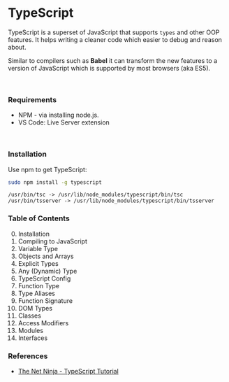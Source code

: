 # TypeScript

TypeScript is a superset of JavaScript that supports ```types``` and other OOP features.
It helps writing a cleaner code which easier to debug and reason about.

Similar to compilers such as **Babel** it can transform the new features to a version of JavaScript which is supported by most browsers (aka ES5).

<br>

### Requirements

* NPM - via installing node.js. 
* VS Code: Live Server extension

<br>

### Installation

Use npm to get TypeScript:

```bash
sudo npm install -g typescript
```
```
/usr/bin/tsc -> /usr/lib/node_modules/typescript/bin/tsc
/usr/bin/tsserver -> /usr/lib/node_modules/typescript/bin/tsserver
```

### Table of Contents

00. Installation
01. Compiling to JavaScript
02. Variable Type
03. Objects and Arrays
04. Explicit Types
05. Any (Dynamic) Type
06. TypeScript Config
07. Function Type
08. Type Aliases
09. Function Signature
10. DOM Types
11. Classes
12. Access Modifiers
13. Modules
14. Interfaces

### References

* [The Net Ninja - TypeScript Tutorial](https://www.youtube.com/watch?v=2pZmKW9-I_k&list=PL4cUxeGkcC9gUgr39Q_yD6v-bSyMwKPUI&index=1)
